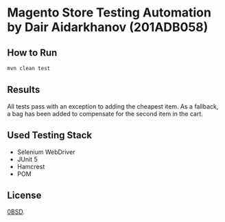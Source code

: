 # Magento Store Testing Automation by Dair Aidarkhanov (201ADB058)

## How to Run

```sh
mvn clean test
```

## Results

All tests pass with an exception to adding the cheapest item. As a fallback, a bag has been added to compensate for the second item in the cart.

## Used Testing Stack

- Selenium WebDriver
- JUnit 5
- Hamcrest
- POM

## License

[0BSD](/LICENSE).
